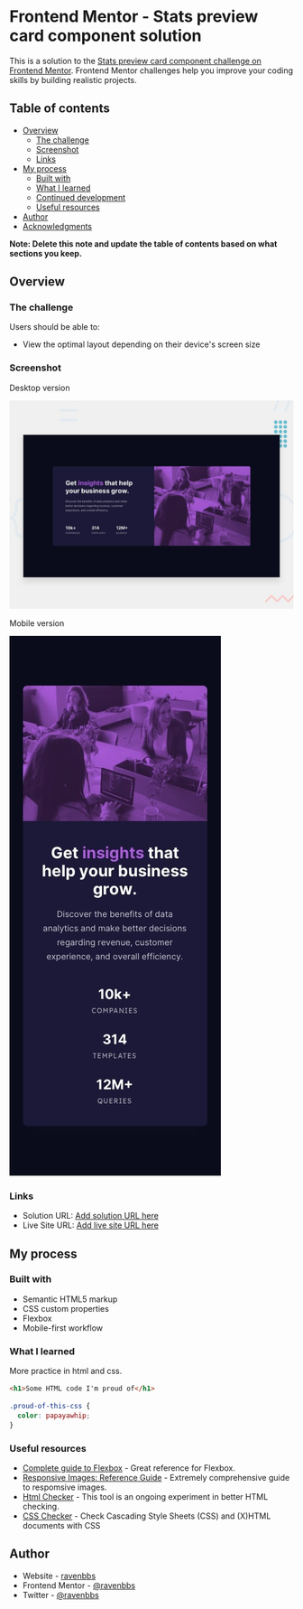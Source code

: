 # Frontend Mentor - Stats preview card component solution

This is a solution to the [Stats preview card component challenge on Frontend Mentor](https://www.frontendmentor.io/challenges/stats-preview-card-component-8JqbgoU62). Frontend Mentor challenges help you improve your coding skills by building realistic projects. 

## Table of contents
  
- [Overview](#overview)
  - [The challenge](#the-challenge)
  - [Screenshot](#screenshot)
  - [Links](#links)
- [My process](#my-process)
  - [Built with](#built-with)
  - [What I learned](#what-i-learned)
  - [Continued development](#continued-development)
  - [Useful resources](#useful-resources)
- [Author](#author)
- [Acknowledgments](#acknowledgments)

**Note: Delete this note and update the table of contents based on what sections you keep.**

## Overview

### The challenge

Users should be able to:

- View the optimal layout depending on their device's screen size
### Screenshot

Desktop version

![Desktop version](design/desktop-preview.jpg)

Mobile version

![Mobile version](design/mobile-design.jpg)

### Links

- Solution URL: [Add solution URL here](https://your-solution-url.com)
- Live Site URL: [Add live site URL here](https://your-live-site-url.com)

## My process

### Built with

- Semantic HTML5 markup
- CSS custom properties
- Flexbox
- Mobile-first workflow

### What I learned

More practice in html and css.

```html
<h1>Some HTML code I'm proud of</h1>
```
```css
.proud-of-this-css {
  color: papayawhip;
}
```

### Useful resources
- [Complete guide to Flexbox](https://css-tricks.com/snippets/css/a-guide-to-flexbox/) - Great reference for Flexbox.
- [Responsive Images: Reference Guide](https://imagekit.io/responsive-images/) - Extremely comprehensive guide to respomsive images.
- [Html Checker](https://validator.w3.org/nu/#textarea) - This tool is an ongoing experiment in better HTML checking.
- [CSS Checker](https://jigsaw.w3.org/css-validator/validator.html.es#validate_by_input) - Check Cascading Style Sheets (CSS) and (X)HTML documents with CSS


## Author

- Website - [ravenbbs](https://github.com/ravenbbs)
- Frontend Mentor - [@ravenbbs](https://www.frontendmentor.io/profile/ravenbbs)
- Twitter - [@ravenbbs](https://twitter.com/ravenbbs)



